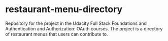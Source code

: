 # restaurant-menu-directory

Repository for the project in the Udacity Full Stack Foundations and Authentication and Authorization: OAuth courses. The project is a directory of restaurant menus that users can contribute to.

